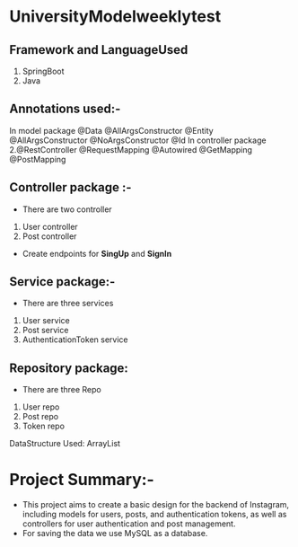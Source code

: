 # UniversityModelweeklytest

## Framework and LanguageUsed
1. SpringBoot 
2. Java

## Annotations used:-
In model package @Data @AllArgsConstructor @Entity @AllArgsConstructor @NoArgsConstructor @Id
In controller package 2.@RestController @RequestMapping @Autowired @GetMapping @PostMapping 

## Controller package :-
* There are two controller
1. User controller
2. Post controller

* Create endpoints for **SingUp** and **SignIn** 

## Service package:-
* There are three services
1. User service
2. Post service
3. AuthenticationToken service

## Repository package:
* There are three Repo
1. User repo
2. Post repo
3. Token repo

DataStructure Used: ArrayList

# Project Summary:-
* This project aims to create a basic design for the backend of Instagram, including models for users, posts, and authentication tokens, as well as controllers for user authentication and post management.
* For saving the data we use MySQL as a database.
